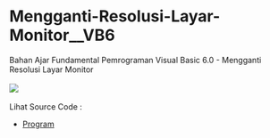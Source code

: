 # Mengganti-Resolusi-Layar-Monitor__VB6
Bahan Ajar Fundamental Pemrograman Visual Basic 6.0 - Mengganti Resolusi Layar Monitor<br><br>
<img src="https://github.com/RizkyKhapidsyah/Mengganti-Resolusi-Layar-Monitor__VB6/blob/main/Form1.frm"><br><br>
Lihat Source Code : <br>
- <a href="https://github.com/RizkyKhapidsyah/Mengganti-Resolusi-Layar-Monitor__VB6/blob/main/Module1.bas">Program</a>
